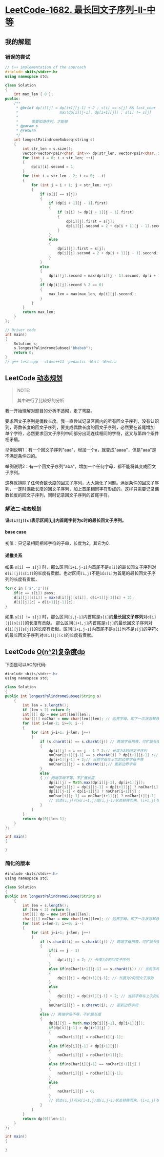 # [LeetCode-1682. 最长回文子序列-II-中等](https://leetcode.cn/problems/longest-palindromic-subsequence-ii/) 



## 我的解题

### 错误的尝试

```C++
// C++ implementation of the approach
#include <bits/stdc++.h>
using namespace std;

class Solution
{
	int max_len { 0 };
public:
	/**
	 * @brief dp[i][j] = dp[i+1][j-1] + 2 ; s[i] == s[j] && last_char != s[i]
	 * 					 max(dp[i][j-1], dp[i+1][j]) ; s[i] != s[j]
	 *
	 * 		需要知道序列，才能够
	 * @param s
	 * @return
	 */
	int longestPalindromeSubseq(string s)
	{
		int str_len = s.size();
		vector<vector<pair<char, int>>> dp(str_len, vector<pair<char, int>>(str_len, { 0, 0 }));
		for (int i = 0; i < str_len; ++i)
		{
			dp[i][i].second = 1;
		}
		for (int i = str_len - 2; i >= 0; --i)
		{
			for (int j = i + 1; j < str_len; ++j)
			{
				if (s[i] == s[j])
				{
					if (dp[i + 1][j - 1].first)
					{
						if (s[i] != dp[i + 1][j - 1].first)
						{
							dp[i][j].first = s[j];
							dp[i][j].second = 2 + dp[i + 1][j - 1].second;
						}
					}
					else
					{
						dp[i][j].first = s[j];
						dp[i][j].second = 2 + dp[i + 1][j - 1].second;
					}
				}
				else
				{
					dp[i][j].second = max(dp[i][j - 1].second, dp[i + 1][j].second);
				}
				if (dp[i][j].second % 2 == 0)
				{
					max_len = max(max_len, dp[i][j].second);
				}
			}
		}
		return max_len;
	}
};

// Driver code
int main()
{
	Solution s;
	s.longestPalindromeSubseq("bbabab");
	return 0;
}
// g++ test.cpp --std=c++11 -pedantic -Wall -Wextra

```



## LeetCode [动态规划](https://leetcode.cn/problems/longest-palindromic-subsequence-ii/solution/dong-tai-gui-hua-by-jason-2-9z6w/)

> NOTE: 
>
> 其中进行了比较好的分析

我一开始理解对题目的分析不透彻，走了弯路。

要求回文子序列是偶数长度。我一直尝试记录区间内的所有回文子序列，没有认识到，奇数长度的回文子序列，要变成偶数长度的回文子序列，必然要在首尾增加
单个字符，必然要求回文子序列中间部分出现连续相同的字符，这又与第四个条件相矛盾。

举例说明1：有一个回文子序列"aaa"，增加一个a，就变成"aaaa"，但是"aaa"是不满足条件四的。

举例说明2：有一个回文子序列"aba"，增加一个任何字母，都不能将其变成回文子序列。

这样就排除了任何奇数长度的回文子序列，大大简化了问题。满足条件的回文子序列，一定时偶数长度的回文子序列，加上首尾相同字符形成的。这样只需要记录偶数长度的回文子序列，同时记录回文子序列的首尾字符。

### 解法二 动态规划

**设`d[i][j][c]`表示区间[i,j]内首尾字符为c时的最长回文子序列。**

#### base case

初值：只记录相同相邻字符的子串，长度为2。其它为0.

#### 递推关系

如果 `s[i] == s[j]` 时，那么区间`[i+1,j-1]`内首尾不是`s[i]`的最长回文子序列对`d[i][j][s[i]]`的长度有贡献。也对区间`[i,j]`不是以`s[i]`为首尾的最长回文子序列的长度有贡献，

```java
for(c in ['a','z']){
    if(c == s[i]) pass;
    d[i][j][s[i]] = max(d[i][j][s[i]], d[i+1][j-1][c] + 2);
    d[i][j][c] = d[i+1][j-1][c];
}
```

如果 `s[i] != s[j]` 时，那么区间`[i,j-1]`内首尾是`s[i]`的**最长回文子序列**对`d[i][j][s[i]]`的长度有贡献。
那么区间`[i+1,j]`内首尾是`s[j]`的最长回文子序列对`d[i][j][s[j]]`的长度有贡献。区间`[i+1,j-1]`内首尾不是`s[i]`也不是`s[j]`的字符`c`的最长回文子序列对`d[i][j][c]`的长度有贡献。



## LeetCode [O(n^2)复杂度dp](https://leetcode.cn/problems/longest-palindromic-subsequence-ii/solution/on2fu-za-de-dp-by-xhzhang-l83r/)

下面是可以AC的代码:

```Java
#include <bits/stdc++.h>
using namespace std;

class Solution
{
public int longestPalindromeSubseq(String s)
	{
		int len = s.length();
		if (len < 2) return 0;
		int[][] dp = new int[len][len];
		char[][] noChar = new char[len][len]; // 边界字母，即下一次状态转移不能选择的字母
		for (int i=len-2; i>=0; i--)
		{
			for (int j=i+1; j<len; j++)
			{
				if (s.charAt(i) == s.charAt(j)) // 两端字母相等，可扩展长度
				{ 
					dp[i][j] = i == j - 1 ? 2:// 长度为2的回文子序列
					noChar[i+1][j-1] == s.charAt(i) ? dp[i+1][j-1] :// 当前字母与上次的边界字母相等
					dp[i+1][j-1] + 2;// 当前字母与上次的边界字母不等
					noChar[i][j] = s.charAt(i);// 更新边界字母
				}
				else
				{ // 两端字母不等，不扩展长度
					dp[i][j] = Math.max(dp[i][j-1], dp[i+1][j]);
					noChar[i][j] = dp[i][j-1] > dp[i+1][j] ? noChar[i][j-1] :
					dp[i][j-1] < dp[i+1][j] ? noChar[i+1][j] :
					noChar[i][j-1] == noChar[i+1][j] ? noChar[i][j-1] : 0;
					// 状态(i,j)可从(i+1,j)或(i,j-1)状态转移而来，(i+1,j)与(i,j-1)状态的边界字母不等时，(i,j)可取任一个，那么下次扩展长度便可以以任意字母扩展
				}
			}
		}
		return dp[0][len-1];
	}
};

int main()
{

}

```



### 简化的版本



```Java
#include <bits/stdc++.h>
using namespace std;

class Solution
{
public int longestPalindromeSubseq(String s)
	{
		int len = s.length();
		if (len < 2) return 0;
		int[][] dp = new int[len][len];
		char[][] noChar = new char[len][len]; // 边界字母，即下一次状态转移不能选择的字母
		for (int i=len-2; i>=0; i--)
		{
			for (int j=i+1; j<len; j++)
			{
				if (s.charAt(i) == s.charAt(j)) // 两端字母相等，可扩展长度
				{
					if(i == j - 1)
					{
						dp[i][j] = 2; // 长度为2的回文子序列
					}
					else if(noChar[i+1][j-1] == s.charAt(i)) // 当前字母与上次的边界字母相等
					{
						dp[i][j] = dp[i+1][j-1]; // 长度为2的回文子序列
					}
					else
					{
						dp[i][j] = dp[i+1][j-1] + 2; // 当前字母与上次的边界字母不等
					}
					noChar[i][j] = s.charAt(i); // 更新边界字母
				}
				else // 两端字母不等，不扩展长度
				{
					dp[i][j] = Math.max(dp[i][j-1], dp[i+1][j]);
					if(dp[i][j-1] > dp[i+1][j] )
					{
						noChar[i][j] = noChar[i][j-1];
					}
					else if(dp[i][j-1] < dp[i+1][j])
					{
						noChar[i][j] = noChar[i+1][j];
					}
					else if(noChar[i][j-1] == noChar[i+1][j] )
					{
						noChar[i][j] = noChar[i][j-1];
					}
					else
					{
						noChar[i][j] = 0;
					}
					// 状态(i,j)可从(i+1,j)或(i,j-1)状态转移而来，(i+1,j)与(i,j-1)状态的边界字母不等时，(i,j)可取任一个，那么下次扩展长度便可以以任意字母扩展
				}
			}
		}
		return dp[0][len-1];
	}
};

int main()
{

}

```

